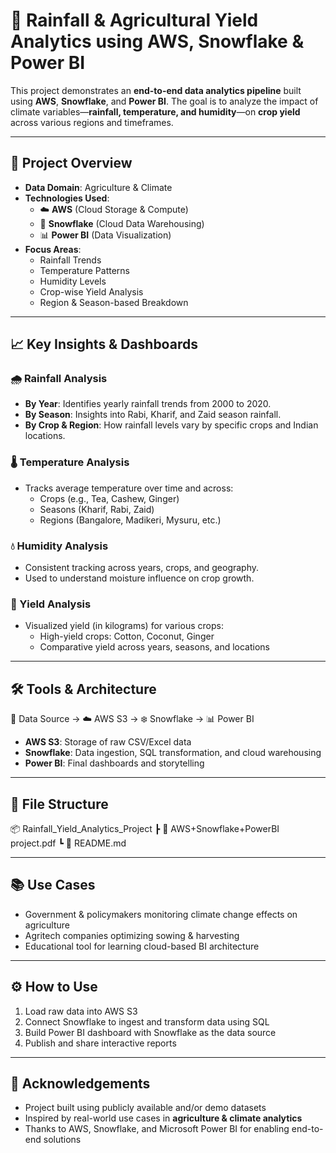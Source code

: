 # 🌾 Rainfall & Agricultural Yield Analytics using AWS, Snowflake & Power BI

This project demonstrates an **end-to-end data analytics pipeline** built using **AWS**, **Snowflake**, and **Power BI**. The goal is to analyze the impact of climate variables—**rainfall, temperature, and humidity**—on **crop yield** across various regions and timeframes.

---

## 🚀 Project Overview

- **Data Domain**: Agriculture & Climate
- **Technologies Used**:  
  - ☁️ **AWS** (Cloud Storage & Compute)  
  - 🧊 **Snowflake** (Cloud Data Warehousing)  
  - 📊 **Power BI** (Data Visualization)
- **Focus Areas**:
  - Rainfall Trends
  - Temperature Patterns
  - Humidity Levels
  - Crop-wise Yield Analysis
  - Region & Season-based Breakdown

---

## 📈 Key Insights & Dashboards

### 🌧 Rainfall Analysis
- **By Year**: Identifies yearly rainfall trends from 2000 to 2020.
- **By Season**: Insights into Rabi, Kharif, and Zaid season rainfall.
- **By Crop & Region**: How rainfall levels vary by specific crops and Indian locations.

### 🌡 Temperature Analysis
- Tracks average temperature over time and across:
  - Crops (e.g., Tea, Cashew, Ginger)
  - Seasons (Kharif, Rabi, Zaid)
  - Regions (Bangalore, Madikeri, Mysuru, etc.)

### 💧 Humidity Analysis
- Consistent tracking across years, crops, and geography.
- Used to understand moisture influence on crop growth.

### 🌾 Yield Analysis
- Visualized yield (in kilograms) for various crops:
  - High-yield crops: Cotton, Coconut, Ginger
  - Comparative yield across years, seasons, and locations

---

## 🛠️ Tools & Architecture

📡 Data Source → ☁️ AWS S3 → ❄️ Snowflake → 📊 Power BI

- **AWS S3**: Storage of raw CSV/Excel data
- **Snowflake**: Data ingestion, SQL transformation, and cloud warehousing
- **Power BI**: Final dashboards and storytelling

---

## 📂 File Structure

📦 Rainfall_Yield_Analytics_Project
┣ 📄 AWS+Snowflake+PowerBI project.pdf
┗ 📄 README.md


---

## 📚 Use Cases

- Government & policymakers monitoring climate change effects on agriculture
- Agritech companies optimizing sowing & harvesting
- Educational tool for learning cloud-based BI architecture

---

## ⚙️ How to Use

1. Load raw data into AWS S3
2. Connect Snowflake to ingest and transform data using SQL
3. Build Power BI dashboard with Snowflake as the data source
4. Publish and share interactive reports

---

## 🙌 Acknowledgements

- Project built using publicly available and/or demo datasets
- Inspired by real-world use cases in **agriculture & climate analytics**
- Thanks to AWS, Snowflake, and Microsoft Power BI for enabling end-to-end solutions


